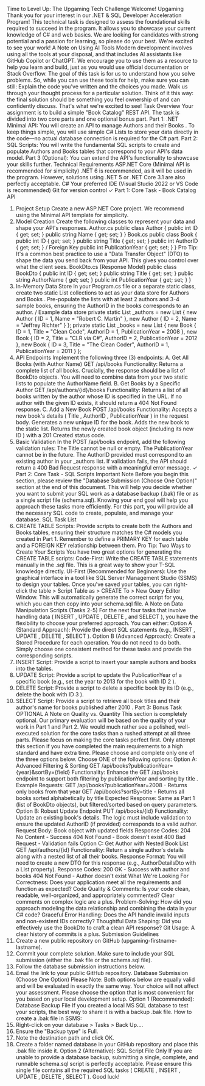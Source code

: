 Time to Level Up: The Upgaming Tech
Challenge
Welcome! Upgaming
Thank you for your interest in our .NET & SQL Developer Acceleration Program! This technical task is
designed to assess the foundational skills required to succeed in the program. It allows you to
showcase your current knowledge of C# and web basics. We are looking for candidates with strong
potential and a passion for learning, so please do your best. We're excited to see your work!
A Note on Using AI Tools
Modern development involves using all the tools at your disposal, and that includes AI assistants like
GitHub Copilot or ChatGPT. We encourage you to use them as a resource to help you learn and build,
just as you would use official documentation or Stack Overflow.
The goal of this task is for us to understand how you solve problems. So, while you can use these tools
for help, make sure you can still:
Explain the code you've written and the choices you made.
Walk us through your thought process for a particular solution.
Think of it this way: the final solution should be something you feel ownership of and can confidently
discuss. That's what we're excited to see!
Task Overview
Your assignment is to build a simple "Book Catalog" REST API. The task is divided into two core parts and one
optional bonus part.
Part 1: .NET Minimal API: You will create an API to manage Authors and their Books . To keep things
simple, you will use simple C# Lists to store your data directly in the code—no actual database connection
is required for the C# part.
Part 2: SQL Scripts: You will write the fundamental SQL scripts to create and populate Authors and
Books tables that correspond to your API's data model.
Part 3 (Optional): You can extend the API's functionality to showcase your skills further.
Technical Requirements
ASP.NET Core (Minimal API is recommended for simplicity)
.NET 6 is recommended, as it will be used in the program. However, solutions using .NET 5 or
.NET Core 3.1 are also perfectly acceptable.
C#
Your preferred IDE (Visual Studio 2022 or VS Code is recommended)
Git for version control
✓ Part 1: Core Task - Book Catalog API
1. Project Setup
Create a new ASP.NET Core project. We recommend using the Minimal API template for simplicity.
2. Model Creation
Create the following classes to represent your data and shape your API's responses.
Author.cs
public class Author
{
public int ID { get; set; }
public string Name { get; set; }
}
Book.cs
public class Book
{
public int ID { get; set; }
public string Title { get; set; }
public int AuthorID { get; set; } / Foreign Key
public int PublicationYear { get; set; }
}
Pro Tip: It's a common best practice to use a "Data Transfer Object" (DTO) to shape the data
you send back from your API. This gives you control over what the client sees.
BookDto.cs (Response Model)
public class BookDto
{
public int ID { get; set; }
public string Title { get; set; }
public string AuthorName { get; set; }
public int PublicationYear { get; set; }
}
3. In-Memory Data Store
In your Program.cs file or a separate static class, create two static List<T> collections to act as
your data store for Authors and Books . Pre-populate the lists with at least 2 authors and 3-4
sample books, ensuring the AuthorID in the books corresponds to an author.
/ Example data store
private static List<Author> _authors = new List<Author>
{
new Author { ID = 1, Name = "Robert C. Martin" },
new Author { ID = 2, Name = "Jeffrey Richter" }
};
private static List<Book> _books = new List<Book>
{
new Book { ID = 1, Title = "Clean Code", AuthorID = 1, PublicationYear = 2008
},
new Book { ID = 2, Title = "CLR via C#", AuthorID = 2, PublicationYear = 2012
},
new Book { ID = 3, Title = "The Clean Coder", AuthorID = 1, PublicationYear =
2011 }
};
4. API Endpoints
Implement the following three (3) endpoints:
A. Get All Books (with Author Name)
GET /api/books
Functionality: Returns a complete list of all books. Crucially, the response should be a list of
BookDto objects. You will need to combine data from your two static lists to populate the
AuthorName field.
B. Get Books by a Specific Author
GET /api/authors/{id}/books
Functionality: Returns a list of all books written by the author whose ID is specified in the URL. If no
author with the given ID exists, it should return a 404 Not Found response.
C. Add a New Book
POST /api/books
Functionality:
Accepts a new book's details ( Title , AuthorID , PublicationYear ) in the request body.
Generates a new unique ID for the book.
Adds the new book to the static list.
Returns the newly created book object (including its new ID ) with a 201 Created status code.
5. Basic Validation
In the POST /api/books endpoint, add the following validation rules:
The Title cannot be null or empty.
The PublicationYear cannot be in the future.
The AuthorID provided must correspond to an existing author in your _authors list.
If validation fails, the API should return a 400 Bad Request response with a meaningful error
message.
✓ Part 2: Core Task - SQL Scripts
Important Note
Before you begin this section, please review the "Database Submission (Choose One Option)"
section at the end of this document. This will help you decide whether you want to submit your
SQL work as a database backup (.bak) file or as a single script file (schema.sql). Knowing your
end goal will help you approach these tasks more efficiently.
For this part, you will provide all the necessary SQL code to create, populate, and manage your
database.
SQL Task List
1. CREATE TABLE Scripts: Provide scripts to create both the Authors and Books tables, ensuring
their structure matches the C# models you created in Part 1. Remember to define a
PRIMARY KEY for each table and a FOREIGN KEY relationship between them.
Pro Tip: Two Ways to Create Your Scripts
You have two great options for generating the CREATE TABLE scripts:
Code-First: Write the CREATE TABLE statements manually in the .sql file. This is a
great way to show your T-SQL knowledge directly.
UI-First (Recommended for Beginners): Use the graphical interface in a tool like SQL
Server Management Studio (SSMS) to design your tables. Once you've saved your
tables, you can right-click the table > Script Table as > CREATE To > New Query Editor
Window. This will automatically generate the correct script for you, which you can then
copy into your schema.sql file.
A Note on Data Manipulation Scripts (Tasks 2-5)
For the next four tasks that involve handling data ( INSERT , UPDATE , DELETE , and
SELECT ), you have the flexibility to choose your preferred approach. You can either:
Option A (Standard Approach): Provide the direct SQL statements (e.g., INSERT ,
UPDATE , DELETE , SELECT ).
Option B (Advanced Approach): Create a Stored Procedure for each operation.
You do not need to do both. Simply choose one consistent method for these tasks and
provide the corresponding scripts.
2. INSERT Script: Provide a script to insert your sample authors and books into the tables.
3. UPDATE Script: Provide a script to update the PublicationYear of a specific book (e.g., set the
year to 2013 for the book with ID 2 ).
4. DELETE Script: Provide a script to delete a specific book by its ID (e.g., delete the book with
ID 3 ).
5. SELECT Script: Provide a script to retrieve all book titles and their author's name for books
published after 2010 .
Part 3: Bonus Task OPTIONAL
A Note on Quality vs. Quantity
This section is completely optional. Our primary evaluation will be based on the quality of your
work in Part 1 and Part 2. We would much rather see a polished, well-executed solution for the
core tasks than a rushed attempt at all three parts.
Please focus on making the core tasks perfect first. Only attempt this section if you have
completed the main requirements to a high standard and have extra time. Please choose and
complete only one of the three options below.
Choose ONE of the following options:
Option A: Advanced Filtering & Sorting
GET /api/books?publicationYear={year}&sortBy={field}
Functionality: Enhance the GET /api/books endpoint to support both filtering by
publicationYear and sorting by title .
Example Requests:
GET /api/books?publicationYear=2008 - Returns only books from that year
GET /api/books?sortBy=title - Returns all books sorted alphabetically by title
Expected Response: Same as Part 1 (list of BookDto objects), but filtered/sorted based on
query parameters.
Option B: Robust Update Endpoint
PUT /api/books/{id}
Functionality: Update an existing book's details. The logic must include validation to ensure
the updated AuthorID (if provided) corresponds to a valid author.
Request Body: Book object with updated fields
Response Codes:
204 No Content - Success
404 Not Found - Book doesn't exist
400 Bad Request - Validation fails
Option C: Get Author with Nested Book List
GET /api/authors/{id}
Functionality: Return a single author's details along with a nested list of all their books.
Response Format: You will need to create a new DTO for this response (e.g.,
AuthorDetailsDto with a List<Book> property).
Response Codes:
200 OK - Success with author and books
404 Not Found - Author doesn't exist
What We're Looking For
Correctness: Does your application meet all the requirements and function as expected?
Code Quality & Comments: Is your code clean, readable, well-organized, and appropriately commented?
Clear comments on complex logic are a plus.
Problem-Solving: How did you approach modeling the data relationship and combining the data in your
C# code?
Graceful Error Handling: Does the API handle invalid inputs and non-existent IDs correctly?
Thoughtful Data Shaping: Did you effectively use the BookDto to craft a clean API response?
Git Usage: A clear history of commits is a plus.
Submission Guidelines
1. Create a new public repository on GitHub (upgaming-firstname-lastname).
2. Commit your complete solution. Make sure to include your SQL submission (either the .bak file
or the schema.sql file).
3. Follow the database submission instructions below.
4. Email the link to your public GitHub repository.
Database Submission (Choose One Option)
Please Note: Both options below are equally valid and will be evaluated in exactly the same way. Your
choice will not affect your assessment. Please choose the option that is most convenient for you
based on your local development setup.
Option 1 (Recommended): Database Backup File
If you created a local MS SQL database to test your scripts, the best way to share it is with a
backup .bak file.
How to create a .bak file in SSMS:
1. Right-click on your database > Tasks > Back Up....
2. Ensure the "Backup type" is Full.
3. Note the destination path and click OK.
4. Create a folder named database in your GitHub repository and place this .bak file
inside it.
Option 2 (Alternative): SQL Script File Only
If you are unable to provide a database backup, submitting a single, complete, and runnable
schema.sql script is perfectly acceptable. Please ensure this single file contains all the
required SQL tasks ( CREATE , INSERT , UPDATE , DELETE , SELECT ).
Good luck!